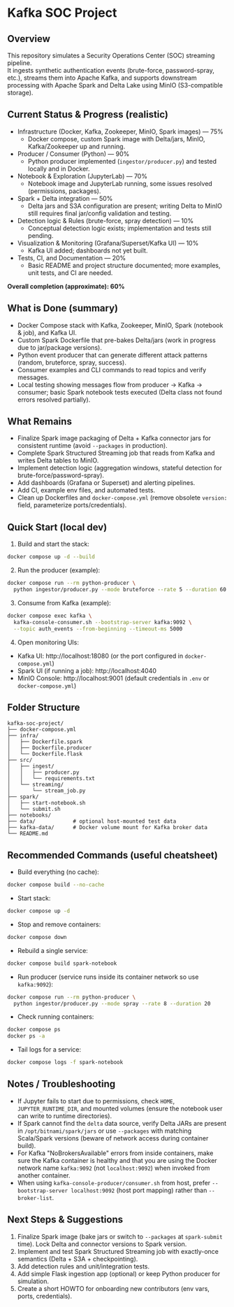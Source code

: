 # Kafka SOC Project

## Overview
This repository simulates a Security Operations Center (SOC) streaming pipeline.  
It ingests synthetic authentication events (brute-force, password-spray, etc.), streams them into Apache Kafka, and supports downstream processing with Apache Spark and Delta Lake using MinIO (S3-compatible storage).

## Current Status & Progress (realistic)
- Infrastructure (Docker, Kafka, Zookeeper, MinIO, Spark images) — 75%  
  - Docker compose, custom Spark image with Delta/jars, MinIO, Kafka/Zookeeper up and running.
- Producer / Consumer (Python) — 90%  
  - Python producer implemented (`ingestor/producer.py`) and tested locally and in Docker.
- Notebook & Exploration (JupyterLab) — 70%  
  - Notebook image and JupyterLab running, some issues resolved (permissions, packages).
- Spark + Delta integration — 50%  
  - Delta jars and S3A configuration are present; writing Delta to MinIO still requires final jar/config validation and testing.
- Detection logic & Rules (brute-force, spray detection) — 10%  
  - Conceptual detection logic exists; implementation and tests still pending.
- Visualization & Monitoring (Grafana/Superset/Kafka UI) — 10%  
  - Kafka UI added; dashboards not yet built.
- Tests, CI, and Documentation — 20%  
  - Basic README and project structure documented; more examples, unit tests, and CI are needed.

**Overall completion (approximate): 60%**

## What is Done (summary)
- Docker Compose stack with Kafka, Zookeeper, MinIO, Spark (notebook & job), and Kafka UI.
- Custom Spark Dockerfile that pre-bakes Delta/jars (work in progress due to jar/package versions).
- Python event producer that can generate different attack patterns (random, bruteforce, spray, success).
- Consumer examples and CLI commands to read topics and verify messages.
- Local testing showing messages flow from producer → Kafka → consumer; basic Spark notebook tests executed (Delta class not found errors resolved partially).

## What Remains
- Finalize Spark image packaging of Delta + Kafka connector jars for consistent runtime (avoid `--packages` in production).
- Complete Spark Structured Streaming job that reads from Kafka and writes Delta tables to MinIO.
- Implement detection logic (aggregation windows, stateful detection for brute-force/password-spray).
- Add dashboards (Grafana or Superset) and alerting pipelines.
- Add CI, example env files, and automated tests.
- Clean up Dockerfiles and `docker-compose.yml` (remove obsolete `version:` field, parameterize ports/credentials).

## Quick Start (local dev)

1. Build and start the stack:
```bash
docker compose up -d --build
```

2. Run the producer (example):
```bash
docker compose run --rm python-producer \
  python ingestor/producer.py --mode bruteforce --rate 5 --duration 60
```

3. Consume from Kafka (example):
```bash
docker compose exec kafka \
  kafka-console-consumer.sh --bootstrap-server kafka:9092 \
  --topic auth_events --from-beginning --timeout-ms 5000
```

4. Open monitoring UIs:
- Kafka UI: http://localhost:18080 (or the port configured in `docker-compose.yml`)
- Spark UI (if running a job): http://localhost:4040
- MinIO Console: http://localhost:9001 (default credentials in `.env` or `docker-compose.yml`)

## Folder Structure
```
kafka-soc-project/
├── docker-compose.yml
├── infra/
│   ├── Dockerfile.spark
│   ├── Dockerfile.producer
│   └── Dockerfile.flask
├── src/
│   ├── ingest/
│   │   ├── producer.py
│   │   └── requirements.txt
│   └── streaming/
│       └── stream_job.py
├── spark/
│   ├── start-notebook.sh
│   └── submit.sh
├── notebooks/
├── data/            # optional host-mounted test data
├── kafka-data/      # Docker volume mount for Kafka broker data
└── README.md
```

## Recommended Commands (useful cheatsheet)

- Build everything (no cache):
```bash
docker compose build --no-cache
```

- Start stack:
```bash
docker compose up -d
```

- Stop and remove containers:
```bash
docker compose down
```

- Rebuild a single service:
```bash
docker compose build spark-notebook
```

- Run producer (service runs inside its container network so use `kafka:9092`):
```bash
docker compose run --rm python-producer \
  python ingestor/producer.py --mode spray --rate 8 --duration 20
```

- Check running containers:
```bash
docker compose ps
docker ps -a
```

- Tail logs for a service:
```bash
docker compose logs -f spark-notebook
```

## Notes / Troubleshooting
- If Jupyter fails to start due to permissions, check `HOME`, `JUPYTER_RUNTIME_DIR`, and mounted volumes (ensure the notebook user can write to runtime directories).
- If Spark cannot find the `delta` data source, verify Delta JARs are present in `/opt/bitnami/spark/jars` or use `--packages` with matching Scala/Spark versions (beware of network access during container build).
- For Kafka "NoBrokersAvailable" errors from inside containers, make sure the Kafka container is healthy and that you are using the Docker network name `kafka:9092` (not `localhost:9092`) when invoked from another container.
- When using `kafka-console-producer/consumer.sh` from host, prefer `--bootstrap-server localhost:9092` (host port mapping) rather than `--broker-list`.

## Next Steps & Suggestions
1. Finalize Spark image (bake jars or switch to `--packages` at `spark-submit` time). Lock Delta and connector versions to Spark version.
2. Implement and test Spark Structured Streaming job with exactly-once semantics (Delta + S3A + checkpointing).
3. Add detection rules and unit/integration tests.
4. Add simple Flask ingestion app (optional) or keep Python producer for simulation.
5. Create a short HOWTO for onboarding new contributors (env vars, ports, credentials).


